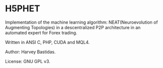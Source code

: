 H5PHET
======

Implementation of the machine learning algorithm:  NEAT(Neuroevolution of Augmenting Topologies) in a descentralized P2P architecture in an automated expert for Forex trading. 

Written in ANSI C, PHP, CUDA and MQL4.

Author: Harvey Bastidas.

License: GNU GPL v3.



